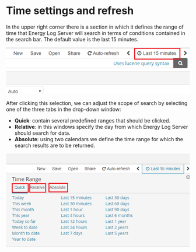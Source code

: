 # Time settings and refresh #


In the upper right corner there is a section in which it defines the
range of time that Energy Log Server will search in terms of conditions contained in
the search bar. The default value is the last 15 minutes.

![](/media/media/image7.png)

After clicking this selection, we can adjust the scope of search by
selecting one of the three tabs in the drop-down window:

- **Quick**: contain several predefined ranges that should be clicked.
- **Relative**: in this windows specify the day from which Energy Log Server should search for data.
- **Absolute**: using two calendars we define the time range for which the search results are to be returned.

![](/media/media/image8.png)
